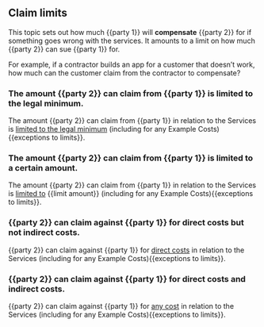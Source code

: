 ## Claim limits

This topic sets out how much {{party 1}} will **compensate** {{party 2}} for if something goes wrong with the services.  It amounts to a limit on how much {{party 2}} can sue {{party 1}} for.

For example, if a contractor builds an app for a customer that doesn’t work, how much can the customer claim from the contractor to compensate?

### The amount {{party 2}} can claim from {{party 1}} is limited to the legal minimum.

The amount {{party 2}} can claim from {{party 1}} in relation to the Services is [limited to the legal minimum](https://github.com/lawpatch/au-limitation/blob/60ca67dd1644bc284a82c22d25db3e5f56bc41b8/au-limitation-0.md) (including for any Example Costs){{exceptions to limits}}.

### The amount {{party 2}} can claim from {{party 1}} is limited to a certain amount.

The amount {{party 2}} can claim from {{party 1}} in relation to the Services is [limited to](https://github.com/lawpatch/au-limitation/blob/60ca67dd1644bc284a82c22d25db3e5f56bc41b8/au-limitation-1.md) {{limit amount}} (including for any Example Costs){{exceptions to limits}}.

### {{party 2}} can claim against {{party 1}} for direct costs but not indirect costs.

{{party 2}} can claim against {{party 1}} for [direct costs](https://github.com/lawpatch/au-limitation/blob/60ca67dd1644bc284a82c22d25db3e5f56bc41b8/au-limitation-2.md) in relation to the Services (including for any Example Costs){{exceptions to limits}}.

### {{party 2}} can claim against {{party 1}} for direct costs **and** indirect costs.

{{party 2}} can claim against {{party 1}} for [any cost](https://github.com/lawpatch/au-limitation/blob/60ca67dd1644bc284a82c22d25db3e5f56bc41b8/au-limitation-3.md) in relation to the Services (including for any Example Costs){{exceptions to limits}}.
